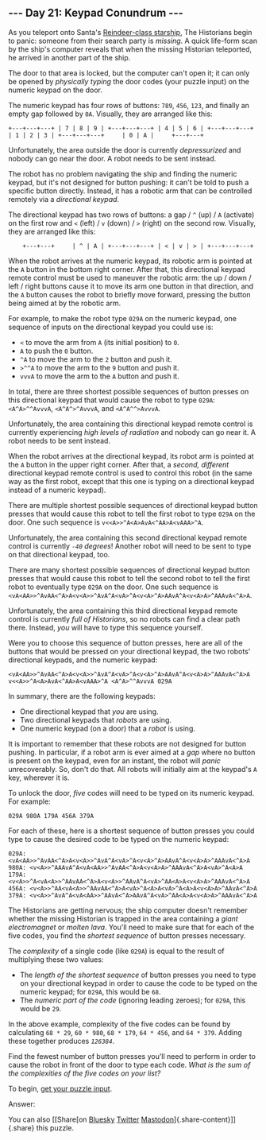 ## \-\-- Day 21: Keypad Conundrum \-\--

As you teleport onto Santa\'s [Reindeer-class starship](/2019/day/25),
The Historians begin to panic: someone from their search party is
*missing*. A quick life-form scan by the ship\'s computer reveals that
when the missing Historian teleported, he arrived in another part of the
ship.

The door to that area is locked, but the computer can\'t open it; it can
only be opened by *physically typing* the door codes (your puzzle input)
on the numeric keypad on the door.

The numeric keypad has four rows of buttons: `789`, `456`, `123`, and
finally an empty gap followed by `0A`. Visually, they are arranged like
this:

    +---+---+---+ | 7 | 8 | 9 | +---+---+---+ | 4 | 5 | 6 | +---+---+---+ | 1 | 2 | 3 | +---+---+---+     | 0 | A |     +---+---+ 

Unfortunately, the area outside the door is currently *depressurized*
and nobody can go near the door. A robot needs to be sent instead.

The robot has no problem navigating the ship and finding the numeric
keypad, but it\'s not designed for button pushing: it can\'t be told to
push a specific button directly. Instead, it has a robotic arm that can
be controlled remotely via a *directional keypad*.

The directional keypad has two rows of buttons: a gap / `^` (up) / `A`
(activate) on the first row and `<` (left) / `v` (down) / `>` (right) on
the second row. Visually, they are arranged like this:

        +---+---+     | ^ | A | +---+---+---+ | < | v | > | +---+---+---+ 

When the robot arrives at the numeric keypad, its robotic arm is pointed
at the `A` button in the bottom right corner. After that, this
directional keypad remote control must be used to maneuver the robotic
arm: the up / down / left / right buttons cause it to move its arm one
button in that direction, and the `A` button causes the robot to briefly
move forward, pressing the button being aimed at by the robotic arm.

For example, to make the robot type `029A` on the numeric keypad, one
sequence of inputs on the directional keypad you could use is:

-   `<` to move the arm from `A` (its initial position) to `0`.
-   `A` to push the `0` button.
-   `^A` to move the arm to the `2` button and push it.
-   `>^^A` to move the arm to the `9` button and push it.
-   `vvvA` to move the arm to the `A` button and push it.

In total, there are three shortest possible sequences of button presses
on this directional keypad that would cause the robot to type `029A`:
`<A^A>^^AvvvA`, `<A^A^>^AvvvA`, and `<A^A^^>AvvvA`.

Unfortunately, the area containing this directional keypad remote
control is currently experiencing *high levels of radiation* and nobody
can go near it. A robot needs to be sent instead.

When the robot arrives at the directional keypad, its robot arm is
pointed at the `A` button in the upper right corner. After that, a
*second, different* directional keypad remote control is used to control
this robot (in the same way as the first robot, except that this one is
typing on a directional keypad instead of a numeric keypad).

There are multiple shortest possible sequences of directional keypad
button presses that would cause this robot to tell the first robot to
type `029A` on the door. One such sequence is
`v<<A>>^A<A>AvA<^AA>A<vAAA>^A`.

Unfortunately, the area containing this second directional keypad remote
control is currently *`-40` degrees*! Another robot will need to be sent
to type on that directional keypad, too.

There are many shortest possible sequences of directional keypad button
presses that would cause this robot to tell the second robot to tell the
first robot to eventually type `029A` on the door. One such sequence is
`<vA<AA>>^AvAA<^A>A<v<A>>^AvA^A<vA>^A<v<A>^A>AAvA^A<v<A>A>^AAAvA<^A>A`.

Unfortunately, the area containing this third directional keypad remote
control is currently *full of Historians*, so no robots can find a clear
path there. Instead, *you* will have to type this sequence yourself.

Were you to choose this sequence of button presses, here are all of the
buttons that would be pressed on your directional keypad, the two
robots\' directional keypads, and the numeric keypad:

    <vA<AA>>^AvAA<^A>A<v<A>>^AvA^A<vA>^A<v<A>^A>AAvA^A<v<A>A>^AAAvA<^A>A v<<A>>^A<A>AvA<^AA>A<vAAA>^A <A^A>^^AvvvA 029A 

In summary, there are the following keypads:

-   One directional keypad that *you* are using.
-   Two directional keypads that *robots* are using.
-   One numeric keypad (on a door) that a *robot* is using.

It is important to remember that these robots are not designed for
button pushing. In particular, if a robot arm is ever aimed at a *gap*
where no button is present on the keypad, even for an instant, the robot
will *panic* unrecoverably. So, don\'t do that. All robots will
initially aim at the keypad\'s `A` key, wherever it is.

To unlock the door, *five* codes will need to be typed on its numeric
keypad. For example:

    029A 980A 179A 456A 379A 

For each of these, here is a shortest sequence of button presses you
could type to cause the desired code to be typed on the numeric keypad:

    029A: <vA<AA>>^AvAA<^A>A<v<A>>^AvA^A<vA>^A<v<A>^A>AAvA^A<v<A>A>^AAAvA<^A>A 980A: <v<A>>^AAAvA^A<vA<AA>>^AvAA<^A>A<v<A>A>^AAAvA<^A>A<vA>^A<A>A 179A: <v<A>>^A<vA<A>>^AAvAA<^A>A<v<A>>^AAvA^A<vA>^AA<A>A<v<A>A>^AAAvA<^A>A 456A: <v<A>>^AA<vA<A>>^AAvAA<^A>A<vA>^A<A>A<vA>^A<A>A<v<A>A>^AAvA<^A>A 379A: <v<A>>^AvA^A<vA<AA>>^AAvA<^A>AAvA^A<vA>^AA<A>A<v<A>A>^AAAvA<^A>A 

The Historians are getting nervous; the ship computer doesn\'t remember
whether the missing Historian is trapped in the area containing a *giant
electromagnet* or *molten lava*. You\'ll need to make sure that for each
of the five codes, you find the *shortest sequence* of button presses
necessary.

The *complexity* of a single code (like `029A`) is equal to the result
of multiplying these two values:

-   The *length of the shortest sequence* of button presses you need to
    type on your directional keypad in order to cause the code to be
    typed on the numeric keypad; for `029A`, this would be `68`.
-   The *numeric part of the code* (ignoring leading zeroes); for
    `029A`, this would be `29`.

In the above example, complexity of the five codes can be found by
calculating `68 * 29`, `60 * 980`, `68 * 179`, `64 * 456`, and
`64 * 379`. Adding these together produces *`126384`*.

Find the fewest number of button presses you\'ll need to perform in
order to cause the robot in front of the door to type each code. *What
is the sum of the complexities of the five codes on your list?*

To begin, [get your puzzle input](21/input).

Answer:

You can also [\[Share[on
[Bluesky](https://bsky.app/intent/compose?text=%22Keypad+Conundrum%22+%2D+Day+21+%2D+Advent+of+Code+2024+%23AdventOfCode+https%3A%2F%2Fadventofcode%2Ecom%2F2024%2Fday%2F21)
[Twitter](https://twitter.com/)
[Mastodon](https://mastodon.social/)]{.share-content}\]]{.share} this
puzzle.

